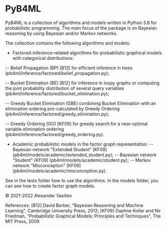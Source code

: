 # PyB4ML
PyB4ML is a collection of algorithms and models written in Python 3.8 for probabilistic programming. The main focus of the package is on Bayesian reasoning by using Bayesian and/or Markov networks. 

The collection contains the following algorithms and models.

- Factored-inference-related algorithms for probabilistic graphical models with categorical distributions:

-- Belief Propagation (BP) [B12] for efficient inference in trees (pb4ml/inference/factored/belief_propagation.py);

-- Bucket Elimination (BE) [B12] for inference in loopy graphs or computing the joint probability distribution of several query variables (pb4ml/inference/factored/bucket_elimination.py);

-- Greedy Bucket Elimination (GBE) combining Bucket Elimination with an elimination ordering pre-calculated by Greedy Ordering (pb4ml/inference/factored/greedy_elimination.py);

-- Greedy Ordering (GO) [KF09] for greedy search for a near-optimal variable elimination ordering (pb4ml/inference/factored/greedy_ordering.py).

- Academic probabilistic models in the factor graph representation:
-- Bayesian network "Extended Student" [KF09] (pb4ml/models/academic/extended_student.py);
-- Bayesian network "Student" [KF09] (pb4ml/models/academic/student.py);
-- Markov network "Misconception" [KF09] (pb4ml/models/academic/misconception.py).

See in the tests folder how to use the algorithms. In the models folder, you can see how to create factor graph models.

© 2021-2022 Alexander Vasiliev

References:
[B12] David Barber, "Bayesian Reasoning and Machine Learning", Cambridge University Press, 2012;
[KF09] Daphne Koller and Nir Friedman, "Probabilistic Graphical Models: Principles and Techniques", The MIT Press, 2009
